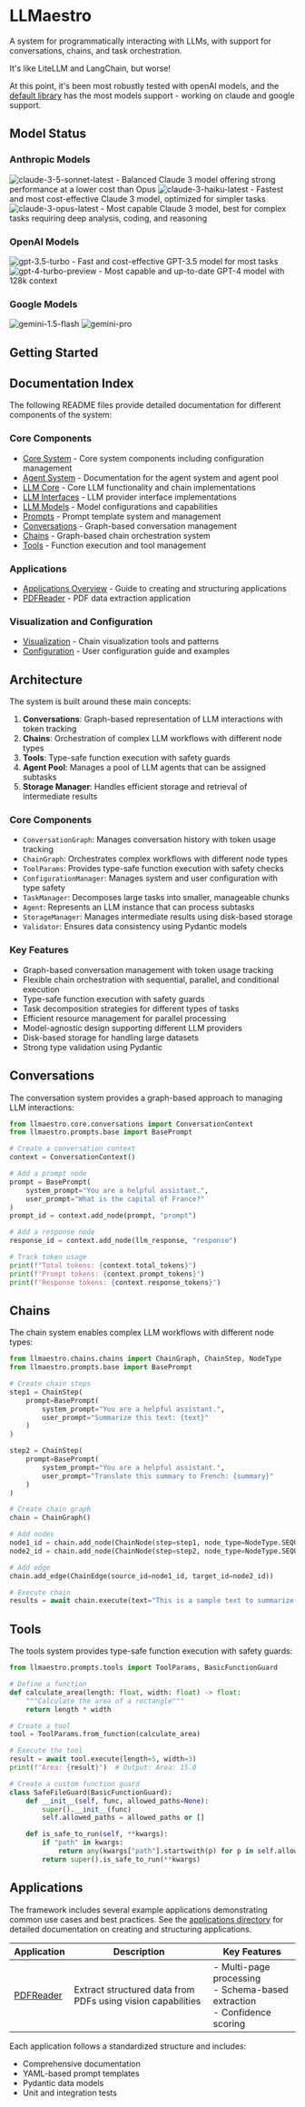 # LLMaestro

A system for programmatically interacting with LLMs, with support for conversations, chains, and task orchestration.

It's like LiteLLM and LangChain, but worse!

At this point, it's been most robustly tested with openAI models, and the [default library](src/llmaestro/default_library/defined_providers/openai/provider.py) has the most models support - working on claude and google support.

## Model Status

### Anthropic Models
![claude-3-5-sonnet-latest](https://img.shields.io/endpoint?url=https://raw.githubusercontent.com/billthefighter/llm_orchestrator/main/docs/badges/claude-3-5-sonnet-latest.json) - Balanced Claude 3 model offering strong performance at a lower cost than Opus
![claude-3-haiku-latest](https://img.shields.io/endpoint?url=https://raw.githubusercontent.com/billthefighter/llm_orchestrator/main/docs/badges/claude-3-haiku-latest.json) - Fastest and most cost-effective Claude 3 model, optimized for simpler tasks
![claude-3-opus-latest](https://img.shields.io/endpoint?url=https://raw.githubusercontent.com/billthefighter/llm_orchestrator/main/docs/badges/claude-3-opus-latest.json) - Most capable Claude 3 model, best for complex tasks requiring deep analysis, coding, and reasoning

### OpenAI Models
![gpt-3.5-turbo](https://img.shields.io/endpoint?url=https://raw.githubusercontent.com/billthefighter/llm_orchestrator/main/docs/badges/gpt-3.5-turbo.json) - Fast and cost-effective GPT-3.5 model for most tasks
![gpt-4-turbo-preview](https://img.shields.io/endpoint?url=https://raw.githubusercontent.com/billthefighter/llm_orchestrator/main/docs/badges/gpt-4-turbo-preview.json) - Most capable and up-to-date GPT-4 model with 128k context

### Google Models
![gemini-1.5-flash](https://img.shields.io/endpoint?url=https://raw.githubusercontent.com/billthefighter/llm_orchestrator/main/docs/badges/gemini-1.5-flash.json)
![gemini-pro](https://img.shields.io/endpoint?url=https://raw.githubusercontent.com/billthefighter/llm_orchestrator/main/docs/badges/gemini-pro.json)

## Getting Started

## Documentation Index

The following README files provide detailed documentation for different components of the system:

### Core Components
- [Core System](src/core/README.md) - Core system components including configuration management
- [Agent System](src/agents/README.md) - Documentation for the agent system and agent pool
- [LLM Core](src/llm/README.md) - Core LLM functionality and chain implementations
- [LLM Interfaces](src/llm/interfaces/README.md) - LLM provider interface implementations
- [LLM Models](src/llm/models/README.md) - Model configurations and capabilities
- [Prompts](src/prompts/README.md) - Prompt template system and management
- [Conversations](src/llmaestro/core/conversations.py) - Graph-based conversation management
- [Chains](src/llmaestro/chains/chains.py) - Graph-based chain orchestration system
- [Tools](src/llmaestro/prompts/tools.py) - Function execution and tool management

### Applications
- [Applications Overview](src/applications/README.md) - Guide to creating and structuring applications
- [PDFReader](src/applications/pdfreader/README.md) - PDF data extraction application

### Visualization and Configuration
- [Visualization](src/visualization/README.md) - Chain visualization tools and patterns
- [Configuration](config/README.md) - User configuration guide and examples

## Architecture

The system is built around these main concepts:

1. **Conversations**: Graph-based representation of LLM interactions with token tracking
2. **Chains**: Orchestration of complex LLM workflows with different node types
3. **Tools**: Type-safe function execution with safety guards
4. **Agent Pool**: Manages a pool of LLM agents that can be assigned subtasks
5. **Storage Manager**: Handles efficient storage and retrieval of intermediate results

### Core Components

- `ConversationGraph`: Manages conversation history with token usage tracking
- `ChainGraph`: Orchestrates complex workflows with different node types
- `ToolParams`: Provides type-safe function execution with safety checks
- `ConfigurationManager`: Manages system and user configuration with type safety
- `TaskManager`: Decomposes large tasks into smaller, manageable chunks
- `Agent`: Represents an LLM instance that can process subtasks
- `StorageManager`: Manages intermediate results using disk-based storage
- `Validator`: Ensures data consistency using Pydantic models

### Key Features

- Graph-based conversation management with token usage tracking
- Flexible chain orchestration with sequential, parallel, and conditional execution
- Type-safe function execution with safety guards
- Task decomposition strategies for different types of tasks
- Efficient resource management for parallel processing
- Model-agnostic design supporting different LLM providers
- Disk-based storage for handling large datasets
- Strong type validation using Pydantic

## Conversations

The conversation system provides a graph-based approach to managing LLM interactions:

```python
from llmaestro.core.conversations import ConversationContext
from llmaestro.prompts.base import BasePrompt

# Create a conversation context
context = ConversationContext()

# Add a prompt node
prompt = BasePrompt(
    system_prompt="You are a helpful assistant.",
    user_prompt="What is the capital of France?"
)
prompt_id = context.add_node(prompt, "prompt")

# Add a response node
response_id = context.add_node(llm_response, "response")

# Track token usage
print(f"Total tokens: {context.total_tokens}")
print(f"Prompt tokens: {context.prompt_tokens}")
print(f"Response tokens: {context.response_tokens}")
```

## Chains

The chain system enables complex LLM workflows with different node types:

```python
from llmaestro.chains.chains import ChainGraph, ChainStep, NodeType
from llmaestro.prompts.base import BasePrompt

# Create chain steps
step1 = ChainStep(
    prompt=BasePrompt(
        system_prompt="You are a helpful assistant.",
        user_prompt="Summarize this text: {text}"
    )
)

step2 = ChainStep(
    prompt=BasePrompt(
        system_prompt="You are a helpful assistant.",
        user_prompt="Translate this summary to French: {summary}"
    )
)

# Create chain graph
chain = ChainGraph()

# Add nodes
node1_id = chain.add_node(ChainNode(step=step1, node_type=NodeType.SEQUENTIAL))
node2_id = chain.add_node(ChainNode(step=step2, node_type=NodeType.SEQUENTIAL))

# Add edge
chain.add_edge(ChainEdge(source_id=node1_id, target_id=node2_id))

# Execute chain
results = await chain.execute(text="This is a sample text to summarize.")
```

## Tools

The tools system provides type-safe function execution with safety guards:

```python
from llmaestro.prompts.tools import ToolParams, BasicFunctionGuard

# Define a function
def calculate_area(length: float, width: float) -> float:
    """Calculate the area of a rectangle"""
    return length * width

# Create a tool
tool = ToolParams.from_function(calculate_area)

# Execute the tool
result = await tool.execute(length=5, width=3)
print(f"Area: {result}")  # Output: Area: 15.0

# Create a custom function guard
class SafeFileGuard(BasicFunctionGuard):
    def __init__(self, func, allowed_paths=None):
        super().__init__(func)
        self.allowed_paths = allowed_paths or []

    def is_safe_to_run(self, **kwargs):
        if "path" in kwargs:
            return any(kwargs["path"].startswith(p) for p in self.allowed_paths)
        return super().is_safe_to_run(**kwargs)
```

## Applications

The framework includes several example applications demonstrating common use cases and best practices. See the [applications directory](src/applications/) for detailed documentation on creating and structuring applications.

| Application | Description | Key Features |
|------------|-------------|--------------|
| [PDFReader](src/applications/pdfreader/) | Extract structured data from PDFs using vision capabilities | - Multi-page processing<br>- Schema-based extraction<br>- Confidence scoring |

Each application follows a standardized structure and includes:
- Comprehensive documentation
- YAML-based prompt templates
- Pydantic data models
- Unit and integration tests
